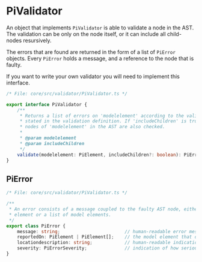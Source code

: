 
#  PiValidator

An object that implements `PiValidator` is able to validate a node in the AST. The
validation can be only on the node itself, or it can include all child-nodes resursively.

The errors that are found are returned in the form of a list of `PiError` objects. Every `PiError`
holds a message, and a reference to the node that is faulty.

If you want to write your own validator you will need to implement this interface.


```ts
/* File: core/src/validator/PiValidator.ts */

export interface PiValidator {
	/**
	 * Returns a list of errors on 'modelelement' according to the validation rules
	 * stated in the validation definition. If 'includeChildren' is true, the child
	 * nodes of 'modelelement' in the AST are also checked.
	 *
	 * @param modelelement
	 * @param includeChildren
	 */
	validate(modelelement: PiElement, includeChildren?: boolean): PiError[];
}

```

## PiError


```ts
/* File: core/src/validator/PiValidator.ts */

/**
 * An error consists of a message coupled to the faulty AST node, either a model
 * element or a list of model elements.
 */
export class PiError {
	message: string;                        // human-readable error message
	reportedOn: PiElement | PiElement[];    // the model element that does not comply
	locationdescription: string;            // human-readable indication of 'reportedOn'
	severity: PiErrorSeverity;              // indication of how serious the error is, default is 'ToDo'
}
```
